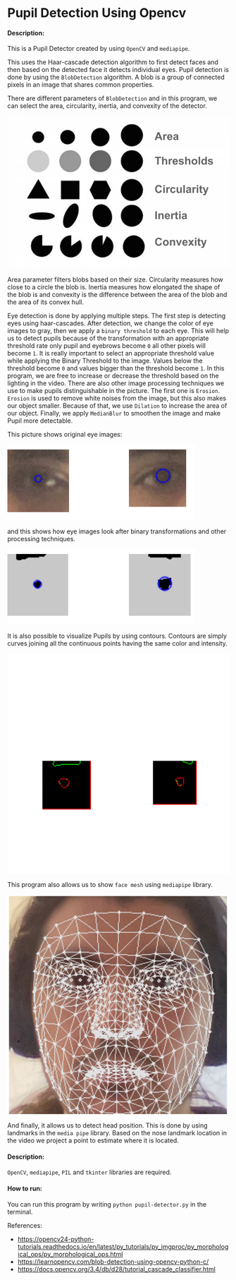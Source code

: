 # Pupil Detection Using Opencv


#### Description:

This is a Pupil Detector created by using `OpenCV` and `mediapipe`.

This uses the Haar-cascade detection algorithm to first detect faces and then
based on the detected face it detects individual eyes. Pupil detection is done by
using the `BlobDetection` algorithm. A blob is a group of connected pixels in an image that shares
common properties. 

There are different parameters of `BlobDetection` and in this program, we can select
the area, circularity, inertia, and convexity of the detector.

![img.png](https://github.com/FatihcDeniz/Artifical-Intelligence-and-Machine-Learning-Projects/blob/main/Pupil%20Detector/Images/BlobTest.webp)

Area parameter filters blobs based on their size. Circularity measures
how close to a circle the blob is. Inertia measures how elongated the shape 
of the blob is and convexity is the difference between the area of the blob and the area of its
convex hull.

Eye detection is done by applying multiple steps. The first step is detecting eyes
using haar-cascades. After detection, we change the color of eye images to gray,
then we apply a `binary threshold` to each eye. This will help us to detect
pupils because of the transformation with an appropriate threshold rate only pupil and eyebrows 
become `0` all other pixels will become `1`. It is really important to select an appropriate
threshold value while applying the Binary Threshold to the image. Values below the threshold become
`0` and values bigger than the threshold become `1`. In this program, we are free to increase or decrease
the threshold based on the lighting in the video. There are also other image processing techniques
we use to make pupils distinguishable in the picture. The first one is `Erosion`. `Erosion` is used to
remove white noises from the image, but this also makes our object smaller. Because of that, we 
use `Dilation` to increase the area of our object. Finally, we apply `MedianBlur` to smoothen the image and make
Pupil more detectable.

This picture shows original eye images:

![image](https://github.com/FatihcDeniz/Artifical-Intelligence-and-Machine-Learning-Projects/blob/main/Pupil%20Detector/Images/Screen%20Shot%202022-04-03%20at%2015.05.53.png)

and this shows how eye images look after binary transformations and other processing techniques.

![](https://github.com/FatihcDeniz/Artifical-Intelligence-and-Machine-Learning-Projects/blob/main/Pupil%20Detector/Images/Screen%20Shot%202022-04-03%20at%2015.06.02.png)

It is also possible to visualize Pupils by using contours. Contours are simply curves joining
all the continuous points having the same color and intensity. 

![](https://github.com/FatihcDeniz/Artifical-Intelligence-and-Machine-Learning-Projects/blob/main/Pupil%20Detector/Images/Screen%20Shot%202022-04-03%20at%2017.02.15.png)

This program also allows us to show `face mesh` using `mediapipe` library. 

![](https://github.com/FatihcDeniz/Artifical-Intelligence-and-Machine-Learning-Projects/blob/main/Pupil%20Detector/Images/Screen%20Shot%202022-04-03%20at%2017.01.52.png)

And finally, it allows us to detect head position. This is done by using
landmarks in the `media pipe` library. Based on the nose landmark location 
in the video we project a point to estimate where it is located.

#### Description:

`OpenCV`, `mediapipe`, `PIL` and `tkinter` libraries are required.

#### How to run:

You can run this program by writing `python pupil-detector.py` in the terminal.

References:
- https://opencv24-python-tutorials.readthedocs.io/en/latest/py_tutorials/py_imgproc/py_morphological_ops/py_morphological_ops.html
- https://learnopencv.com/blob-detection-using-opencv-python-c/
- https://docs.opencv.org/3.4/db/d28/tutorial_cascade_classifier.html
